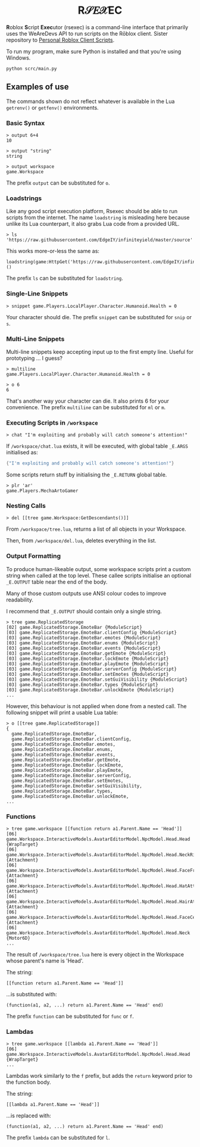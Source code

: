 <h1 align="center">R𝒮𝐸𝒳EC</h1>

**R**oblox **S**cript **Exec**utor (rsexec) is a command-line interface that primarily uses the WeAreDevs API to run scripts on the Rōblox client. Sister repository to [Personal Roblox Client Scripts](https://github.com/Windows81/Personal-Roblox-Client-Scripts).

To run my program, make sure Python is installed and that you're using Windows.

```console
python scrc/main.py
```

## Examples of use

The commands shown do not reflect whatever is available in the Lua `getrenv()` or `getfenv()` environments.

### Basic Syntax

```
> output 6+4
10
```

```
> output "string"
string
```

```
> output workspace
game.Workspace
```

The prefix `output` can be substituted for `o`.

### Loadstrings

Like any good script execution platform, Rsexec should be able to run scripts from the internet. The name `loadstring` is misleading here because unlike its Lua counterpart, it also grabs Lua code from a provided URL.

```
> ls 'https://raw.githubusercontent.com/EdgeIY/infiniteyield/master/source'
```

This works more-or-less the same as:

```
loadstring(game:HttpGet('https://raw.githubusercontent.com/EdgeIY/infiniteyield/master/source'))()
```

The prefix `ls` can be substituted for `loadstring`.

### Single-Line Snippets

```
> snippet game.Players.LocalPlayer.Character.Humanoid.Health = 0
```

Your character should die.
The prefix `snippet` can be substituted for `snip` or `s`.

### Multi-Line Snippets

Multi-line snippets keep accepting input up to the first empty line. Useful for prototyping ... I guess?

```
> multiline
game.Players.LocalPlayer.Character.Humanoid.Health = 0

> o 6
6
```

That's another way your character can die. It also prints 6 for your convenience.
The prefix `multiline` can be substituted for `ml` or `m`.

### Executing Scripts in `/workspace`

```
> chat "I'm exploiting and probably will catch someone's attention!"
```

If `/workspace/chat.lua` exists, it will be executed, with global table `_E.ARGS` initialised as:

```lua
{"I'm exploiting and probably will catch someone's attention!"}
```

Some scripts return stuff by initialising the `_E.RETURN` global table.

```
> plr 'ar'
game.Players.MechaArtoGamer
```

### Nesting Calls

```
> del [[tree game.Workspace:GetDescendants()]]
```

From `/workspace/tree.lua`, returns a list of all objects in your Workspace.

Then, from `/workspace/del.lua`, deletes everything in the list.

### Output Formatting

To produce human-likeable output, some workspace scripts print a custom string when called at the top level. These callee scripts initialise an optional `_E.OUTPUT` table near the end of the body.

Many of those custom outputs use ANSI colour codes to improve readability.

I recommend that `_E.OUTPUT` should contain only a single string.

```
> tree game.ReplicatedStorage
[02] game.ReplicatedStorage.EmoteBar {ModuleScript}
[03] game.ReplicatedStorage.EmoteBar.clientConfig {ModuleScript}
[03] game.ReplicatedStorage.EmoteBar.emotes {ModuleScript}
[03] game.ReplicatedStorage.EmoteBar.enums {ModuleScript}
[03] game.ReplicatedStorage.EmoteBar.events {ModuleScript}
[03] game.ReplicatedStorage.EmoteBar.getEmote {ModuleScript}
[03] game.ReplicatedStorage.EmoteBar.lockEmote {ModuleScript}
[03] game.ReplicatedStorage.EmoteBar.playEmote {ModuleScript}
[03] game.ReplicatedStorage.EmoteBar.serverConfig {ModuleScript}
[03] game.ReplicatedStorage.EmoteBar.setEmotes {ModuleScript}
[03] game.ReplicatedStorage.EmoteBar.setGuiVisibility {ModuleScript}
[03] game.ReplicatedStorage.EmoteBar.types {ModuleScript}
[03] game.ReplicatedStorage.EmoteBar.unlockEmote {ModuleScript}
...
```

However, this behaviour is not applied when done from a nested call. The following snippet will print a usable Lua table:

```
> o [[tree game.ReplicatedStorage]]
{
  game.ReplicatedStorage.EmoteBar,
  game.ReplicatedStorage.EmoteBar.clientConfig,
  game.ReplicatedStorage.EmoteBar.emotes,
  game.ReplicatedStorage.EmoteBar.enums,
  game.ReplicatedStorage.EmoteBar.events,
  game.ReplicatedStorage.EmoteBar.getEmote,
  game.ReplicatedStorage.EmoteBar.lockEmote,
  game.ReplicatedStorage.EmoteBar.playEmote,
  game.ReplicatedStorage.EmoteBar.serverConfig,
  game.ReplicatedStorage.EmoteBar.setEmotes,
  game.ReplicatedStorage.EmoteBar.setGuiVisibility,
  game.ReplicatedStorage.EmoteBar.types,
  game.ReplicatedStorage.EmoteBar.unlockEmote,
...
```

### Functions

```
> tree game.workspace [[function return a1.Parent.Name == 'Head']]
[06] game.Workspace.InteractiveModels.AvatarEditorModel.NpcModel.Head.Head {WrapTarget}
[06] game.Workspace.InteractiveModels.AvatarEditorModel.NpcModel.Head.NeckRigAttachment {Attachment}
[06] game.Workspace.InteractiveModels.AvatarEditorModel.NpcModel.Head.FaceFrontAttachment {Attachment}
[06] game.Workspace.InteractiveModels.AvatarEditorModel.NpcModel.Head.HatAttachment {Attachment}
[06] game.Workspace.InteractiveModels.AvatarEditorModel.NpcModel.Head.HairAttachment {Attachment}
[06] game.Workspace.InteractiveModels.AvatarEditorModel.NpcModel.Head.FaceCenterAttachment {Attachment}
[06] game.Workspace.InteractiveModels.AvatarEditorModel.NpcModel.Head.Neck {Motor6D}
...
```

The result of `/workspace/tree.lua` here is every object in the Workspace whose parent's name is 'Head'.

The string:

```
[[function return a1.Parent.Name == 'Head']]
```

...is substituted with:

```
(function(a1, a2, ...) return a1.Parent.Name == 'Head' end)
```

The prefix `function` can be substituted for `func` or `f`.

### Lambdas

```
> tree game.workspace [[lambda a1.Parent.Name == 'Head']]
[06] game.Workspace.InteractiveModels.AvatarEditorModel.NpcModel.Head.Head {WrapTarget}
...
```

Lambdas work similarly to the `f` prefix, but adds the `return` keyword prior to the function body.

The string:

```
[[lambda a1.Parent.Name == 'Head']]
```

...is replaced with:

```
(function(a1, a2, ...) return a1.Parent.Name == 'Head' end)
```

The prefix `lambda` can be substituted for `l`.
